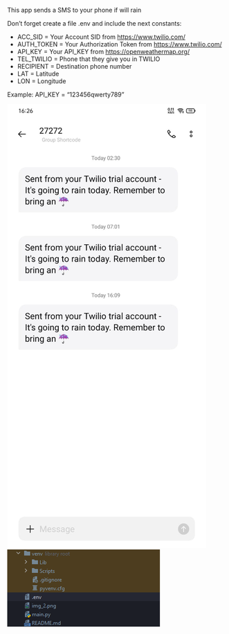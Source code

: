 This app sends a SMS to your phone if will rain 

Don’t forget create a file .env and include the next constants:

- ACC_SID = Your Account SID from https://www.twilio.com/
- AUTH_TOKEN = Your Authorization Token from https://www.twilio.com/
- API_KEY = Your API_KEY from https://openweathermap.org/
- TEL_TWILIO = Phone that they give you in TWILIO
- RECIPIENT = Destination phone number
- LAT = Latitude
- LON = Longitude

Example:
API_KEY = “123456qwerty789”

![img_2.png](img_2.png)
![img.png](img.png)